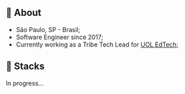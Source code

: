 ## 👨 About

- São Paulo, SP - Brasil;
- Software Engineer since 2017;
- Currently working as a Tribe Tech Lead for [UOL EdTech](uoledtech.com.br);

## 🚀 Stacks

In progress...

<!--
**arbexmb/arbexmb** is a ✨ _special_ ✨ repository because its `README.md` (this file) appears on your GitHub profile.

Here are some ideas to get you started:

- 🔭 I’m currently working on ...
- 🌱 I’m currently learning ...
- 👯 I’m looking to collaborate on ...
- 🤔 I’m looking for help with ...
- 💬 Ask me about ...
- 📫 How to reach me: ...
- 😄 Pronouns: ...
- ⚡ Fun fact: ...
-->
